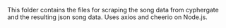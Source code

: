 This folder contains the files for scraping the song data from cyphergate and the resulting json song data. Uses axios and cheerio on Node.js.
